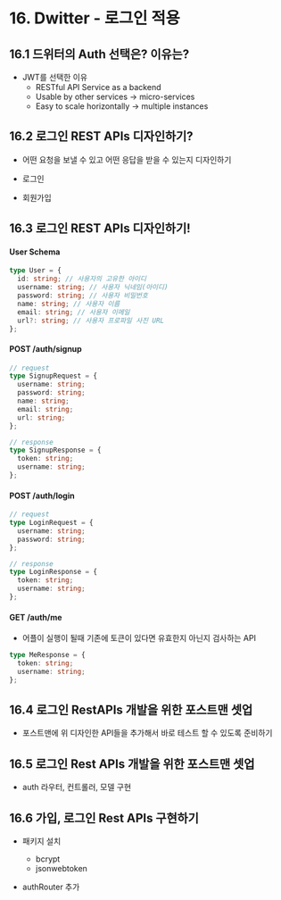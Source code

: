 # 16. Dwitter - 로그인 적용

## 16.1 드위터의 Auth 선택은? 이유는?

- JWT를 선택한 이유
  - RESTful API Service as a backend
  - Usable by other services -> micro-services
  - Easy to scale horizontally -> multiple instances

## 16.2 로그인 REST APIs 디자인하기?

- 어떤 요청을 보낼 수 있고 어떤 응답을 받을 수 있는지 디자인하기

- 로그인
- 회원가입

## 16.3 로그인 REST APIs 디자인하기!

#### User Schema

```typescript
type User = {
  id: string; // 사용자의 고유한 아이디
  username: string; // 사용자 닉네임(아이디)
  password: string; // 사용자 비밀번호
  name: string; // 사용자 이름
  email: string; // 사용자 이메일
  url?: string; // 사용자 프로파일 사진 URL
};
```

#### POST /auth/signup

```typescript
// request
type SignupRequest = {
  username: string;
  password: string;
  name: string;
  email: string;
  url: string;
};

// response
type SignupResponse = {
  token: string;
  username: string;
};
```

#### POST /auth/login

```typescript
// request
type LoginRequest = {
  username: string;
  password: string;
};

// response
type LoginResponse = {
  token: string;
  username: string;
};
```

#### GET /auth/me

- 어플이 실행이 될때 기존에 토큰이 있다면 유효한지 아닌지 검사하는 API

```typescript
type MeResponse = {
  token: string;
  username: string;
};
```

## 16.4 로그인 RestAPIs 개발을 위한 포스트맨 셋업

- 포스트맨에 위 디자인한 API들을 추가해서 바로 테스트 할 수 있도록 준비하기

## 16.5 로그인 Rest APIs 개발을 위한 포스트맨 셋업

- auth 라우터, 컨트롤러, 모델 구현

## 16.6 가입, 로그인 Rest APIs 구현하기

- 패키지 설치

  - bcrypt
  - jsonwebtoken

- authRouter 추가
